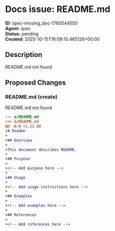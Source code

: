 # Docs issue: README.md

**ID:** spec-missing_doc-1760544550  
**Agent:** spec  
**Status:** pending  
**Created:** 2025-10-15T16:09:10.465126+00:00

## Description

README.md not found

## Proposed Changes


### README.md (create)

README.md not found

```diff
--- a/README.md
+++ b/README.md
@@ -0,0 +1,21 @@
+# Readme
+
+## Overview
+
+This document describes README.
+
+## Purpose
+
+<!-- Add purpose here -->
+
+## Usage
+
+<!-- Add usage instructions here -->
+
+## Examples
+
+<!-- Add examples here -->
+
+## References
+
+<!-- Add references here -->

```
